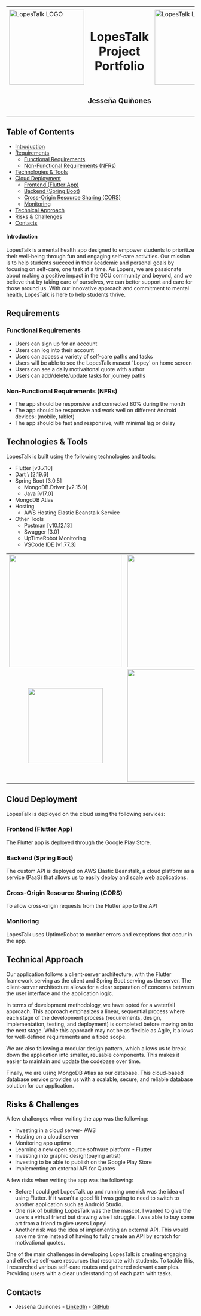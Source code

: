 <table>
  <tr>
    <td>  </td>
    <td>  </td>
    <td>  </td>
    <td>  </td>
    <td>  </td>
    <td>  </td>
    <td>  </td>
    <td>  </td>
    <td>  </td>
    <td>  </td>
  </tr>

  <tr>
    <td colspan=3><img width="200px" height="200px" src="https://avatars.githubusercontent.com/u/129710298?s=200&v=4" alt="LopesTalk LOGO"></td>
    <td colspan=4 align="center"><h1>LopesTalk Project Portfolio</h1></td>
    <td colspan=3><img width="200px" height="200px" src="https://avatars.githubusercontent.com/u/129710298?s=200&v=4" alt="LopesTalk LOGO"></td>
  </tr>
  <tr>
    <td colspan=10 align="center"><h3>Jesseña Quiñones</h3></td>
  </tr>
    <tr>
    <td>  </td>
    <td>  </td>
    <td>  </td>
    <td>  </td>
    <td>  </td>
    <td>  </td>
    <td>  </td>
    <td>  </td>
    <td>  </td>
    <td>  </td>
  </tr>
</table>


## Table of Contents

- [Introduction](#introduction)
- [Requirements](#requirements)
  - [Functional Requirements](#functional-requirements)
  - [Non-Functional Requirements (NFRs)](#non-functional-requirements-nfrs)
- [Technologies & Tools](#technologies--tools)
- [Cloud Deployment](#cloud-deployment)
  - [Frontend (Flutter App)](#frontend-flutter-app)
  - [Backend (Spring Boot)](#backend-spring-boot)
  - [Cross-Origin Resource Sharing (CORS)](#cross-origin-resource-sharing-cors)
  - [Monitoring](#monitoring)
- [Technical Approach](#technical-approach)
- [Risks & Challenges](#risks--challenges)
- [Contacts](#contacts)

#### Introduction

LopesTalk is a mental health app designed to empower students to prioritize their well-being through fun and engaging self-care activities. Our mission is to help students succeed in their academic and personal goals by focusing on self-care, one task at a time. As Lopers, we are passionate about making a positive impact in the GCU community and beyond, and we believe that by taking care of ourselves, we can better support and care for those around us. With our innovative approach and commitment to mental health, LopesTalk is here to help students thrive.

## Requirements

### Functional Requirements

- Users can sign up for an account
- Users can log into their account
- Users can access a variety of self-care paths and tasks
- Users will be able to see the LopesTalk mascot 'Lopey' on home screen
- Users can see a daily motivaitonal quote with author
- Users can add/delete/update tasks for journey paths

### Non-Functional Requirements (NFRs)

- The app should be responsive and connected 80% during the month
- The app should be responsive and work well on different Android devices: (mobile, tablet)
- The app should be fast and responsive, with minimal lag or delay

## Technologies & Tools

LopesTalk is built using the following technologies and tools:
- Flutter \[v3.7.10]
- Dart \ [2.19.6]
- Spring Boot \[3.0.5]
  - MongoDB.Driver \[v2.15.0]
  - Java [v17.0]
-  MongoDB Atlas
- Hosting
  - AWS Hosting Elastic Beanstalk Service
- Other Tools
  - Postman \[v10.12.13]
  - Swagger \[3.0]
  - UpTimeRobot Monitoring
  - VSCode IDE \[v1.77.3]

<table>
  <tr align="center">
    <td>
      <img width="300" src="https://external-content.duckduckgo.com/iu/?u=https%3A%2F%2Fblog.scottlogic.com%2Fbquinn%2Fassets%2FFlutter_logo_text.png&f=1&nofb=1&ipt=27adcee19052e570c4c7ed2825236e71146825ad47371e0de4ad3679a117f0dd&ipo=images"/>
    </td>
    <td>
      <img width="300" src="https://external-content.duckduckgo.com/iu/?u=http%3A%2F%2Fmanifesto.co.uk%2Fwp-content%2Fuploads%2F2014%2F08%2Fdart-logo.png&f=1&nofb=1&ipt=bdd1d1f185a353fcd6c2153283945a31a5f07e661bd4902683fc27e95f1e2cbc&ipo=images"/>
    </td>
    <td>
      <img width="300" src="https://external-content.duckduckgo.com/iu/?u=https%3A%2F%2Fcdn.freebiesupply.com%2Flogos%2Fthumbs%2F2x%2Fjava-14-logo.png&f=1&nofb=1&ipt=96d3cce70f769bb587869145ff2bd598ecda55822177def44fedc89b327849f5&ipo=images"/>
   </td>
  </tr><tr></tr>
  <tr align="center">
    <td align="center">
      <img width="200"  src="https://external-content.duckduckgo.com/iu/?u=https%3A%2F%2Fi2.wp.com%2Fsoftwareengineeringdaily.com%2Fwp-content%2Fuploads%2F2016%2F12%2Fmongodb-atlas-logo.png&f=1&nofb=1&ipt=7c876e3fde85e105ba80689befd0406e948871f6f9b8d87f876fd1edd2a09069&ipo=images"/>
    </td>
    <td>
      <img width="300" src="https://external-content.duckduckgo.com/iu/?u=https%3A%2F%2Ffuturumresearch.com%2Fwp-content%2Fuploads%2F2020%2F01%2Faws-logo.png&f=1&nofb=1&ipt=fc57404c8d1bdcf78cc85f4d283b6a4be568ea15655f8034a2f64080d9513bf9&ipo=images"/>
    </td>
    <td>
      <img width="300" src="https://external-content.duckduckgo.com/iu/?u=https%3A%2F%2Fraw.githubusercontent.com%2Fswagger-api%2Fswagger.io%2Fwordpress%2Fimages%2Fassets%2FSWU-logo-clr.png&f=1&nofb=1&ipt=174e38fadc36dc83e2f8573a18173c0779c83afaecb74610567c8b73cfc91d41&ipo=images"/>
    </td>
</table>


## Cloud Deployment

LopesTalk is deployed on the cloud using the following services:

### Frontend (Flutter App)

The Flutter app is deployed through the Google Play Store.

### Backend (Spring Boot)

The custom API is deployed on AWS Elastic Beanstalk, a cloud platform as a service (PaaS) that allows us to easily deploy and scale web applications.

### Cross-Origin Resource Sharing (CORS)

To allow cross-origin requests from the Flutter app to the API

### Monitoring

LopesTalk uses UptimeRobot to monitor errors and exceptions that occur in the app.


## Technical Approach

Our application follows a client-server architecture, with the Flutter framework serving as the client and Spring Boot serving as the server. The client-server architecture allows for a clear separation of concerns between the user interface and the application logic.

In terms of development methodology, we have opted for a waterfall approach. This approach emphasizes a linear, sequential process where each stage of the development process (requirements, design, implementation, testing, and deployment) is completed before moving on to the next stage. While this approach may not be as flexible as Agile, it allows for well-defined requirements and a fixed scope.

We are also following a modular design pattern, which allows us to break down the application into smaller, reusable components. This makes it easier to maintain and update the codebase over time.

Finally, we are using MongoDB Atlas as our database. This cloud-based database service provides us with a scalable, secure, and reliable database solution for our application.


## Risks & Challenges

A few challenges when writing the app was the following:
- Investing in a cloud server- AWS
- Hosting on a cloud server
- Monitoring app uptime 
- Learning a new open source software platform - Flutter
- Investing into graphic design(paying artist)
- Investing to be able to publish on the Google Play Store
- Implementing an external API for Quotes

A few risks when writing the app was the following:
- Before I could get LopesTalk up and running one risk was the idea of using Flutter. If it wasn't a good fit I was going to need to switch to another application such as Android Studio. 
- One risk of building LopesTalk was the the mascot. I wanted to give the users a virtual friend but drawing wise I struggle. I was able to buy some art from a friend to give users Lopey!
- Another risk was the idea of implementing an external API. This would save me time instead of having to fully create an API by scratch for motivational quotes.

One of the main challenges in developing LopesTalk is creating engaging and effective self-care resources that resonate with students. To tackle this, I researched various self-care routes and gathered relevant examples. Providing users with a clear understanding of each path with tasks.


## Contacts

- Jesseña Quiñones - [LinkedIn](https://www.linkedin.com/in/jessena-quinones) - [GitHub](https://github.com/jessenaqu)
